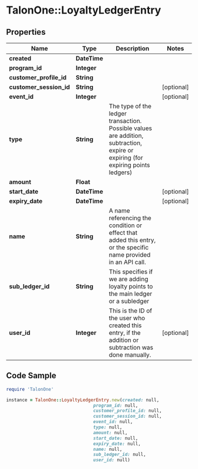 # TalonOne::LoyaltyLedgerEntry

## Properties

Name | Type | Description | Notes
------------ | ------------- | ------------- | -------------
**created** | **DateTime** |  | 
**program_id** | **Integer** |  | 
**customer_profile_id** | **String** |  | 
**customer_session_id** | **String** |  | [optional] 
**event_id** | **Integer** |  | [optional] 
**type** | **String** | The type of the ledger transaction. Possible values are addition, subtraction, expire or expiring (for expiring points ledgers)  | 
**amount** | **Float** |  | 
**start_date** | **DateTime** |  | [optional] 
**expiry_date** | **DateTime** |  | [optional] 
**name** | **String** | A name referencing the condition or effect that added this entry, or the specific name provided in an API call. | 
**sub_ledger_id** | **String** | This specifies if we are adding loyalty points to the main ledger or a subledger | 
**user_id** | **Integer** | This is the ID of the user who created this entry, if the addition or subtraction was done manually. | [optional] 

## Code Sample

```ruby
require 'TalonOne'

instance = TalonOne::LoyaltyLedgerEntry.new(created: null,
                                 program_id: null,
                                 customer_profile_id: null,
                                 customer_session_id: null,
                                 event_id: null,
                                 type: null,
                                 amount: null,
                                 start_date: null,
                                 expiry_date: null,
                                 name: null,
                                 sub_ledger_id: null,
                                 user_id: null)
```


